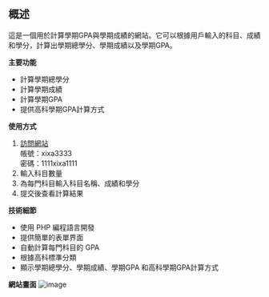 ## 概述

這是一個用於計算學期GPA與學期成績的網站。它可以根據用戶輸入的科目、成績和學分，計算出學期總學分、學期成績以及學期GPA。

**主要功能**

* 計算學期總學分
* 計算學期成績
* 計算學期GPA
* 提供高科學期GPA計算方式

**使用方式**

1. [訪問網站](http://203.64.95.42/C112151111/GPA_login.php)   
帳號：xixa3333   
密碼：1111xixa1111
2. 輸入科目數量
3. 為每門科目輸入科目名稱、成績和學分
4. 提交後查看計算結果

**技術細節**

* 使用 PHP 編程語言開發
* 提供簡單的表單界面
* 自動計算每門科目的 GPA
* 根據高科標準分類
* 顯示學期總學分、學期成績、學期GPA 和高科學期GPA計算方式

**網站畫面**
![image](https://github.com/xixa3333/GPA-website/assets/128284090/c88c1259-36e9-47d5-8260-bd65516177c7)

